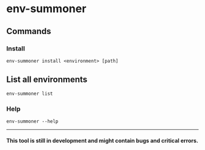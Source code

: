 # env-summoner

## Commands

### Install
`env-summoner install <environment> [path]`

## List all environments
`env-summoner list`

### Help
`env-summoner --help`

---

#### This tool is still in development and might contain bugs and critical errors.
